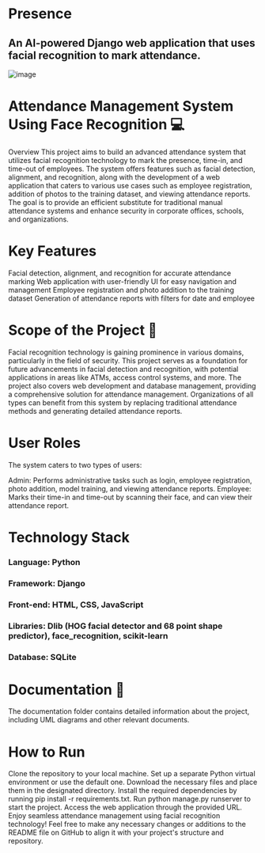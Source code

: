 # Presence
## An AI-powered Django web application that uses facial recognition to mark attendance.

![image](https://github.com/YaseenMunowwar/Presence/assets/120727198/4cd52b82-f2aa-439a-a396-155ca27ba5b7)

# Attendance Management System Using Face Recognition 💻
Overview
This project aims to build an advanced attendance system that utilizes facial recognition technology to mark the presence, time-in, and time-out of employees. The system offers features such as facial detection, alignment, and recognition, along with the development of a web application that caters to various use cases such as employee registration, addition of photos to the training dataset, and viewing attendance reports. The goal is to provide an efficient substitute for traditional manual attendance systems and enhance security in corporate offices, schools, and organizations.

# Key Features
Facial detection, alignment, and recognition for accurate attendance marking
Web application with user-friendly UI for easy navigation and management
Employee registration and photo addition to the training dataset
Generation of attendance reports with filters for date and employee

# Scope of the Project 🚀
Facial recognition technology is gaining prominence in various domains, particularly in the field of security. This project serves as a foundation for future advancements in facial detection and recognition, with potential applications in areas like ATMs, access control systems, and more. The project also covers web development and database management, providing a comprehensive solution for attendance management. Organizations of all types can benefit from this system by replacing traditional attendance methods and generating detailed attendance reports.

# User Roles
The system caters to two types of users:

Admin: Performs administrative tasks such as login, employee registration, photo addition, model training, and viewing attendance reports.
Employee: Marks their time-in and time-out by scanning their face, and can view their attendance report.

# Technology Stack
### Language: Python
### Framework: Django
### Front-end: HTML, CSS, JavaScript
### Libraries: Dlib (HOG facial detector and 68 point shape predictor), face_recognition, scikit-learn
### Database: SQLite

# Documentation 📰
The documentation folder contains detailed information about the project, including UML diagrams and other relevant documents.

# How to Run
Clone the repository to your local machine.
Set up a separate Python virtual environment or use the default one.
Download the necessary files and place them in the designated directory.
Install the required dependencies by running pip install -r requirements.txt.
Run python manage.py runserver to start the project.
Access the web application through the provided URL.
Enjoy seamless attendance management using facial recognition technology!
Feel free to make any necessary changes or additions to the README file on GitHub to align it with your project's structure and repository.

